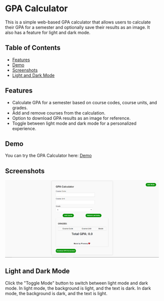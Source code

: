 # GPA Calculator

This is a simple web-based GPA calculator that allows users to calculate their GPA for a semester and optionally save their results as an image. It also has a feature for light and dark mode.

## Table of Contents
- [Features](#features)
- [Demo](#demo)
- [Screenshots](#screenshots)
- [Light and Dark Mode](#light-and-dark-mode)

## Features

- Calculate GPA for a semester based on course codes, course units, and grades.
- Add and remove courses from the calculation.
- Option to download GPA results as an image for reference.
- Toggle between light mode and dark mode for a personalized experience.

## Demo

You can try the GPA Calculator here: [Demo](https://gpa-calculator1.netlify.app/)

## Screenshots

![GPA Calculator Screenshot](screenshot.png)


## Light and Dark Mode
Click the "Toggle Mode" button to switch between light mode and dark mode.
In light mode, the background is light, and the text is dark.
In dark mode, the background is dark, and the text is light.






